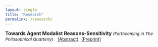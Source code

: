 ```yaml
---
layout: single
title: "Research"
permalink: /research/
---
```


<div style="margin-bottom: 10px;">
  <strong style="font-size: 1.1em;">
    Towards Agent Modalist Reasons-Sensitivity
  </strong>
  <span style="font-style: italic; font-size: 0.95em;">
    (Forthcoming in <em>The Philosophical Quarterly</em>)
  </span>
  <span style="margin-left: 10px;">
    <a href="javascript:void(0);" onclick="toggleAbstract(this)" style="text-decoration: underline;">(Abstract)</a>
  </span>
  <span style="margin-left: 5px;">
    <a href="/assets/PREPRINT.pdf" target="_blank" style="text-decoration: underline;">(Preprint)</a>
  </span>
</div>

<div class="abstract" style="display: none; margin-top: 10px;">
  Many find it plausible that acting freely requires a kind of sensitivity to reasons. Modalists define this sensitivity in terms of what S does in the relevant alternative possibilities. Agent modalists take S to be an agent, assessing their reasons-sensitivity by considering what the agent would have done in those possibilities. While intuitive, agent modalists struggle with Frankfurt cases. This has led some to a mechanism-based approach. Here, I raise two objections to this approach and defend agent modalism. I argue that (1) the mechanism approach permits composite mechanisms, leading to an unattractive disjunction, and (2) excluding the agent undermines the original appeal of reasons-sensitivity. I defend agent modalism by arguing it can handle Frankfurt cases if it holds fixed the nonoccurrence of agent-altering events. This requirement also helps address rational blind spots. Thus, I aim to rehabilitate agent modalism as a viable account of reasons-sensitivity in free action.
</div>

<script>
function toggleAbstract(el) {
  const abstract = el.parentElement.parentElement.querySelector('.abstract');
  if (abstract.style.display === "none") {
    abstract.style.display = "block";
    el.textContent = "(Hide Abstract)";
  } else {
    abstract.style.display = "none";
    el.textContent = "(Abstract)";
  }
}
</script>
